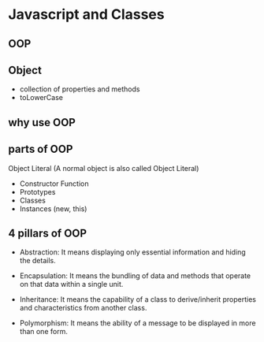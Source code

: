 # Javascript and Classes

## OOP
## Object
- collection of properties and methods
- toLowerCase

## why use OOP

## parts of OOP
Object Literal (A normal object is also called Object Literal)

- Constructor Function
- Prototypes
- Classes
- Instances (new, this)

## 4 pillars of OOP
- Abstraction: It means displaying only essential information and hiding the details.

- Encapsulation: It means the bundling of data and methods that operate on that data within a single unit.

- Inheritance: It means the capability of a class to derive/inherit properties and characteristics from another class.

- Polymorphism: It means the ability of a message to be displayed in more than one form.
